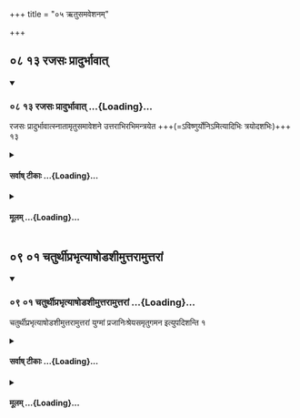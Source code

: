 +++
title = "०५ ऋतुसमवेशनम्"

+++


## ०८ १३ रजसः प्रादुर्भावात्

<div class="js_include" includetitle="true" newlevelforh1="3" unfilled url="/vedAH_yajuH/taittirIyam/sUtram/ApastambaH/gRhyam/sUtra-pAThaH/vishvAsa-prastutiH/05_Rtusamaveshanam/08_13_rajasaH_prAdurbhAvAt.md">
<details open><summary><h3>०८ १३ रजसः प्रादुर्भावात् ...{Loading}...</h3></summary>

रजसः प्रादुर्भावात्स्नातामृतुसमावेशने उत्तराभिरभिमन्त्रयेत +++(=ऽविष्णुर्योनिऽमित्यादिभिः त्रयोदशभिः)+++ १३

</details>
</div>
<div class="js_include collapsed" newlevelforh1="4" title="सर्वाष् टीकाः" unfilled url="/vedAH_yajuH/taittirIyam/sUtram/ApastambaH/gRhyam/sUtra-pAThaH/sarvASh_TIkAH/05_Rtusamaveshanam/08_13_rajasaH_prAdurbhAvAt.md">
<details><summary><h4>सर्वाष् टीकाः ...{Loading}...</h4></summary>
<details><summary>Oldenberg</summary>

13. After the appearance of her monthly illness, he should, when going to cohabit with her after her illness, recite over her, after she has bathed, the next verses (M. I, 12, 1-13, 4).
</details>

<details><summary>हरदत्तः</summary>

**रजसः** लोहितस्य ।
**ऋतौ** यत् **समावेशनं** तत्र कर्तव्ये, **उत्तराभिर्** ऋग्भिः "विष्णुर्योनिम्" इत्यादिभिः त्रयोदशभिर् **अभिमन्त्रयेत** ।
"रजसः प्रादुर्भावाद्" इति वचनात् सर्वस्मिन् रजसः प्रादुर्भावेऽभिमन्त्रणं भवति ।
न संशासनवत् प्रथम एवर्तौ ।
"स्नाताम्" इत्येतत् ब्राह्मणप्रतिषिद्धानां सर्वेषां प्रतिप्रसवार्थम् ।
**स्नातां** कृतमङ्गलामित्यर्थः ।
तेनाञ्जनाभ्यञ्जनान्यपि भवति ॥१३॥

इति श्रीहरहरदत्तविरचितायां गृह्यसूत्रवृत्तावनाकुलायामष्टमः खण्डः ॥
</details>

<details><summary>सुदर्शनः</summary>

**रजसः** शोणितस्य ।
**प्रादुर्भावात्** काले निर्गमात्कारणात्, न मालिन्यादेः ।
**स्नातां** पूर्णे त्रिरात्रे स्नातां भार्याम् ।
**ऋतुसमावेशने** ऋतुकालीनसमावेशनकाले ।
"ऋतुश्च स्त्रीणां रजोनिर्गमनादारभ्य षोडश दिवसाः, "ऋतुस्वाभाविकस्स्त्रीणां रात्रयष्षोडश स्मृताः" (म.स्मृ.३-४६.) इति मनुवचनात् ।
उत्तराभिः "विष्णुर्योनिं कल्पयतु" इत्यादिभिस्त्रयोदशभिर् **अभिमन्त्रयते** ।
अत्र रजसः प्रादुर्भावात् स्नातामितिवचनाच्चतुर्थऽहनि प्रायत्यार्थमनया स्नातव्यमेव ॥१३॥

इति श्री सुदर्शनाचार्यविरचिते गृह्यतात्पर्यदर्शनेऽष्टमः खण्डः॥
</details>
</details>
</div>
<div class="js_include collapsed" newlevelforh1="4" title="मूलम्" unfilled url="/vedAH_yajuH/taittirIyam/sUtram/ApastambaH/gRhyam/sUtra-pAThaH/mUlam/05_Rtusamaveshanam/08_13_rajasaH_prAdurbhAvAt.md">
<details><summary><h4>मूलम् ...{Loading}...</h4></summary>

रजसः प्रादुर्भावात् स्नातामृतुसमावेशने उत्तराभिरभिमन्त्रयते ।

</details>
</div>

## ०९ ०१ चतुर्थीप्रभृत्याषोडशीमुत्तरामुत्तरां

<div class="js_include" includetitle="true" newlevelforh1="3" unfilled url="/vedAH_yajuH/taittirIyam/sUtram/ApastambaH/gRhyam/sUtra-pAThaH/vishvAsa-prastutiH/05_Rtusamaveshanam/09_01_chaturthIprabhRtyAShoDashImuttarAmuttarAM.md">
<details open><summary><h3>०९ ०१ चतुर्थीप्रभृत्याषोडशीमुत्तरामुत्तरां ...{Loading}...</h3></summary>

चतुर्थीप्रभृत्याषोडशीमुत्तरामुत्तरां युग्मां प्रजानिःश्रेयसमृतुगमन इत्युपदिशन्ति १

</details>
</div>
<div class="js_include collapsed" newlevelforh1="4" title="सर्वाष् टीकाः" unfilled url="/vedAH_yajuH/taittirIyam/sUtram/ApastambaH/gRhyam/sUtra-pAThaH/sarvASh_TIkAH/05_Rtusamaveshanam/09_01_chaturthIprabhRtyAShoDashImuttarAmuttarAM.md">
<details><summary><h4>सर्वाष् टीकाः ...{Loading}...</h4></summary>
<details><summary>Oldenberg</summary>

1. Each following night with an even number, from the fourth (after the beginning of her monthly illness) till the sixteenth, brings more excellent offspring to them, if chosen for the (first) cohabiting after her illness; thus it is said.
</details>

<details><summary>हरदत्तः</summary>

**षोडशीम्** इति पञ्चम्यर्थे द्वितीया ।
आषोडश्या इत्यर्थः ।
आङ्चाभिविधौ ।
रजसः प्रादुर्भावादारभ्य चतुर्थीषोडश्यौ गृह्येते, प्रकरणात् ।
चतुर्थीप्रभृत्याषोडश्याः सर्वा रात्रय ऋतुगमनकालाः ।
तत्रापि **उत्तरामुत्तरां युग्मां** रात्रिं **प्रजानिश्श्रेयसं** विद्यादिति ।
ऋतुगमन इति वचनात् वैवाहिके प्रथमगमने सत्यपि ऋतुनिमित्तेनायमुपदेशः प्रवर्तते ।
चतुर्थ्या अपाररात्रे नियमेन गमनं भवति ।
तत्र च शेषं समावेशने जपेत् ।
उत्तराभिरभिमन्त्रयत इति च गमनमन्त्राणां समुच्चयो भवति ।
तत्र पूर्वमृतुगमनमन्त्राः ।
पश्चात् समावेशनमन्त्राः ।
विपरीतमन्ये ॥१॥
</details>

<details><summary>सुदर्शनः</summary>

चतुर्थीप्रभृतीति दीर्घेणार्थपाठः ।
**चतुर्थी** रात्रिमारभ्य् **आषोडशीं;** आङ् अभिविधौ, द्वितीया च पञ्चम्यर्थे; आषोडश्या इति यावत् ।
**उत्तरामुत्तरां युग्मां** रात्रिं प्रति **ऋतुगमने** ऋतौ मैथुने कृते, **प्रजानिःश्रेयसं,** प्रजाः पुत्राः तेषां निश्श्रेयसं आयुरादीप्सितगुणसम्पत्तिर्भवति **इत्युपदिशन्ति** मन्वादयः ।
एतदुक्तं भवति–त्रयोदशसु रात्रिषु ऋतुगमने शुक्लाधिक्ये सति पुत्रा जायन्ते ।
उत्तरोत्तरासु च युग्मासु यथाक्रमं तरतमभावेन ते सद्गुणाधिका भवन्ति ॥१॥
</details>
</details>
</div>
<div class="js_include collapsed" newlevelforh1="4" title="मूलम्" unfilled url="/vedAH_yajuH/taittirIyam/sUtram/ApastambaH/gRhyam/sUtra-pAThaH/mUlam/05_Rtusamaveshanam/09_01_chaturthIprabhRtyAShoDashImuttarAmuttarAM.md">
<details><summary><h4>मूलम् ...{Loading}...</h4></summary>

चतुर्थीप्रभृत्याषोडशीमुत्तरामुत्तरां युग्मां प्रजानिश्श्रेयसमृतुगमन इत्युपदिशन्ति ।

</details>
</div>
